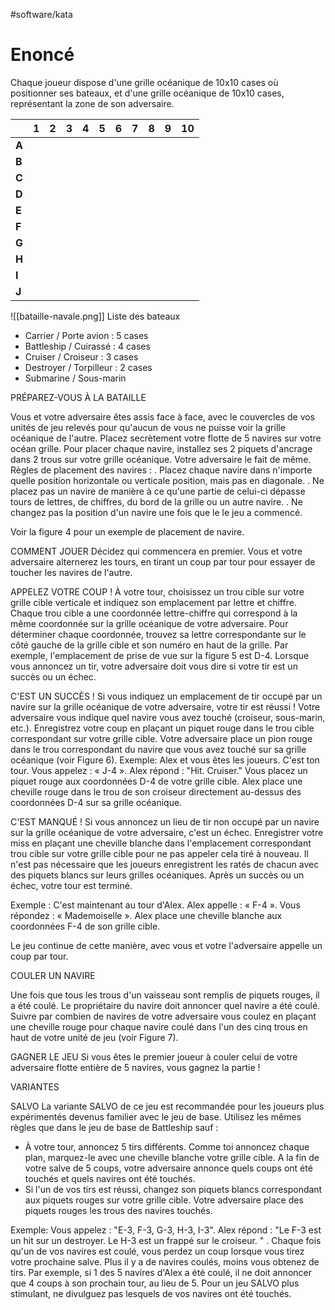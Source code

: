 #software/kata 
# Enoncé

Chaque joueur dispose d'une grille océanique de 10x10 cases où positionner ses bateaux, et d'une grille océanique de 10x10 cases, représentant la zone de son adversaire.

|  | 1 | 2 | 3 | 4 | 5 | 6 | 7 | 8 | 9 | 10 |
| ---- | ---- | ---- | ---- | ---- | ---- | ---- | ---- | ---- | ---- | ---- |
| **A** |  |  |  |  |  |  |  |  |  |  |
| **B** |  |  |  |  |  |  |  |  |  |  |
| **C** |  |  |  |  |  |  |  |  |  |  |
| **D** |  |  |  |  |  |  |  |  |  |  |
| **E** |  |  |  |  |  |  |  |  |  |  |
| **F** |  |  |  |  |  |  |  |  |  |  |
| **G** |  |  |  |  |  |  |  |  |  |  |
| **H** |  |  |  |  |  |  |  |  |  |  |
| **I** |  |  |  |  |  |  |  |  |  |  |
| **J** |  |  |  |  |  |  |  |  |  |  |
![[bataille-navale.png]]
Liste des bateaux
- Carrier / Porte avion :  5 cases
- Battleship / Cuirassé : 4 cases
- Cruiser / Croiseur : 3 cases
- Destroyer / Torpilleur : 2 cases
- Submarine / Sous-marin

PRÉPAREZ-VOUS À LA BATAILLE

Vous et votre adversaire êtes assis face à face, avec le couvercles de vos unités de jeu relevés pour qu'aucun de vous ne puisse voir la grille océanique de l'autre.
Placez secrètement votre flotte de 5 navires sur votre océan grille. Pour placer chaque navire, installez ses 2 piquets d'ancrage dans 2 trous sur votre grille océanique. Votre adversaire le fait de même.
Règles de placement des navires :
. Placez chaque navire dans n'importe quelle position horizontale ou verticale position, mais pas en diagonale.
. Ne placez pas un navire de manière à ce qu'une partie de celui-ci dépasse tours de lettres, de chiffres, du bord de la grille ou un autre navire.
. Ne changez pas la position d'un navire une fois que le le jeu a commencé.

Voir la figure 4 pour un exemple de placement de navire.

COMMENT JOUER
Décidez qui commencera en premier. Vous et votre adversaire alternerez les tours, en tirant un coup par tour pour essayer de toucher les navires de l'autre.

APPELEZ VOTRE COUP !
À votre tour, choisissez un trou cible sur votre grille cible verticale et indiquez son emplacement par lettre et chiffre.
Chaque trou cible a une coordonnée lettre-chiffre qui correspond à la même coordonnée sur la grille océanique de votre adversaire. Pour déterminer chaque coordonnée, trouvez sa lettre correspondante sur le côté gauche de la grille cible et son numéro en haut de la grille.
Par exemple, l'emplacement de prise de vue sur la figure 5 est D-4.
Lorsque vous annoncez un tir, votre adversaire doit vous dire si votre tir est un succès ou un échec.

C'EST UN SUCCÈS !
Si vous indiquez un emplacement de tir occupé par un navire sur la grille océanique de votre adversaire, votre tir est réussi ! Votre adversaire vous indique quel navire vous avez touché (croiseur, sous-marin, etc.). Enregistrez votre coup en plaçant un piquet rouge dans le trou cible correspondant sur votre grille cible. Votre adversaire place un pion rouge dans le trou correspondant du navire que vous avez touché sur sa grille océanique (voir Figure 6).
Exemple:
Alex et vous êtes les joueurs. C'est ton tour.
Vous appelez : « J-4 ».
Alex répond : "Hit. Cruiser."
Vous placez un piquet rouge aux coordonnées D-4 de votre grille cible. Alex place une cheville rouge dans le trou de son croiseur directement au-dessus des coordonnées D-4 sur sa grille océanique.

C'EST MANQUÉ !
Si vous annoncez un lieu de tir non occupé par un navire sur la grille océanique de votre adversaire, c'est un échec. Enregistrer votre miss en plaçant une cheville blanche dans l'emplacement correspondant trou cible sur votre grille cible pour ne pas appeler cela tiré à nouveau. Il n'est pas nécessaire que les joueurs enregistrent les ratés de chacun avec des piquets blancs sur leurs grilles océaniques.
Après un succès ou un échec, votre tour est terminé.

Exemple : C'est maintenant au tour d'Alex.
Alex appelle : « F-4 ».
Vous répondez : « Mademoiselle ».
Alex place une cheville blanche aux coordonnées F-4 de son
grille cible.

Le jeu continue de cette manière, avec vous et votre l'adversaire appelle un coup par tour.

COULER UN NAVIRE

Une fois que tous les trous d'un vaisseau sont remplis de piquets rouges, il a été coulé. Le propriétaire du navire doit annoncer quel navire a été coulé. Suivre par combien de navires de votre adversaire vous coulez en plaçant une cheville rouge pour chaque navire coulé dans l'un des cinq trous en haut de votre unité de jeu (voir Figure 7).

GAGNER LE JEU
Si vous êtes le premier joueur à couler celui de votre adversaire flotte entière de 5 navires, vous gagnez la partie !

VARIANTES

SALVO
La variante SALVO de ce jeu est recommandée pour les joueurs plus expérimentés devenus familier avec le jeu de base. Utilisez les mêmes règles que dans le jeu de base de Battleship sauf :
- À votre tour, annoncez 5 tirs différents. Comme toi annoncez chaque plan, marquez-le avec une cheville blanche votre grille cible. A la fin de votre salve de 5 coups, votre adversaire annonce quels coups ont été touchés et quels navires ont été touchés.
- Si l'un de vos tirs est réussi, changez son piquets blancs correspondant aux piquets rouges sur votre grille cible. Votre adversaire place des piquets rouges les trous des navires touchés.

Exemple:
Vous appelez : "E-3, F-3, G-3, H-3, I-3".
Alex répond : "Le F-3 est un hit sur un destroyer. Le H-3 est un
frappé sur le croiseur. "
. Chaque fois qu'un de vos navires est coulé,
vous perdez un coup lorsque vous tirez votre prochaine salve.
Plus il y a de navires coulés, moins vous obtenez de tirs.
Par exemple, si 1 des 5 navires d'Alex a été coulé,
il ne doit annoncer que 4 coups à son prochain tour,
au lieu de 5.
Pour un jeu SALVO plus stimulant, ne divulguez pas
lesquels de vos navires ont été touchés.


